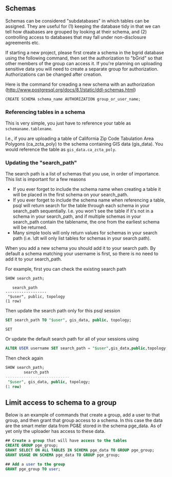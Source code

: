 ## Schemas
Schemas can be considered "subdatabases" in which tables can be assigned. They are useful for (1) keeping the database tidy in that we can tell how dtaabases are grouped by looking at their schema, and (2) controlling access to databases that may fall under non-disclosure agreements etc. 

If starting a new project, please first create a schema in the bgrid database using the following command, then set the authorization to "bGrid" so that other members of the group can access it.  If you're planning on uploading sensitive data you will need to create a separate group for authorization. Authorizations can be changed after creation.

Here is the command for creading a new schema with an authorization (http://www.postgresql.org/docs/8.1/static/ddl-schemas.html)
```psql
CREATE SCHEMA schema_name AUTHORIZATION group_or_user_name; 
```

### Referencing tables in a schema
This is very simple, you just have to reference your table as ``schemaname.tablename``.

I.e., if you are uploading a table of California Zip Code Tabulation Area Polygons (ca_zcta_poly) to the schema containing GIS data (gis_data). You would reference the table as ``gis_data.ca_zcta_poly``.


### Updating the "search_path" 
The search path is a list of schemas that you use, in order of importance. This list is important for a few reasons

* If you ever forget to include the schema name when creating a table it will be placed in the first schema on your search_path.
* If you ever forget to include the schema name when referencing a table, psql will return search for the table through each schema in your search_path sequentially. I.e. you won't see the table if it's not in a schema in your search_path, and if multiple schemas in your search_path contain the tablename, the one from the earliest schema will be returned.
* Many simple tools will only return values for schemas in your search path (i.e. \dt will only list tables for schemas in your search path). 

When you add a new schema you should add it to your search path. By default a schema matching your username is first, so there is no need to add it to your search_path. 

For example, first you can check the existing search path
```sql
SHOW search_path;
```
```
   search_path    
------------------
 "$user", public, topology
(1 row)
```

Then update the search path only for this psql session
```sql
SET search_path TO "$user", gis_data, public, topology;
```
```
SET
```

Or update the default search path for all of your sessions using 
```sql
ALTER USER username SET search_path = "$user",gis_data,public,topology;
```

Then check again
```sql
SHOW search_path;
        search_path         
----------------------------
 "$user", gis_data, public, topology;
(1 row)
```

## Limit access to schema to a group
Below is an example of commands that create a group, add a user to that group, and then grant that group access to a schema. In this case the data are the smart meter data from PG&E stored in the schema pge_data. As of yet only the uploader has access to these data. 

```sql
## Create a group that will have access to the tables
CREATE GROUP pge_group;
GRANT SELECT ON ALL TABLES IN SCHEMA pge_data TO GROUP pge_group;
GRANT USAGE ON SCHEMA pge_data TO GROUP pge_group;

## Add a user to the group
GRANT pge_group TO user;
```

